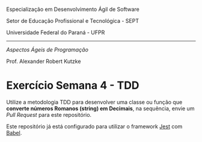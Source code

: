 Especialização em Desenvolvimento Ágil de Software

Setor de Educação Profissional e Tecnológica - SEPT

Universidade Federal do Paraná - UFPR

---

*Aspectos Ágeis de Programação*

Prof. Alexander Robert Kutzke

# Exercício Semana 4 - TDD

Utilize a metodologia TDD para desenvolver uma classe ou função que **converte números Romanos (string) em Decimais**, na sequência, envie um *Pull Request* para este repositório.

Este repositório já está configurado para utilizar o framework [Jest](https://jestjs.io) com [Babel](https://babeljs.io).
